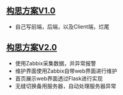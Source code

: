 [构思方案V1.0](https://github.com/Charles-Miao/Server-Monitoring/tree/master/Ver1.0)
---

- 自己写前端，后端，以及Client端，烂尾

[构思方案V2.0](https://github.com/Charles-Miao/Server-Monitoring/tree/master/Ver2.0)
---

- 使用Zabbix采集数据，并异常报警
- 维护界面使用Zabbix自带web界面进行维护
- 首页展示web界面透过Flask进行实现
- 无缝切换备用服务器，自动处理服务器异常
